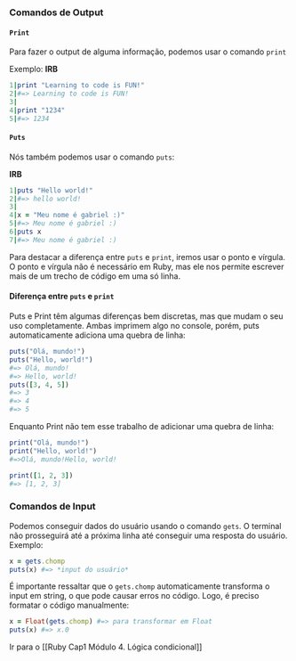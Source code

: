 ### Comandos de Output
#### `Print`
Para fazer o output de alguma informação, podemos usar o comando `print`

Exemplo: 
**IRB**
``` ruby
1|print "Learning to code is FUN!"
2|#=> Learning to code is FUN!
3|
4|print "1234"
5|#=> 1234
```
#### `Puts`
Nós também podemos usar o comando `puts`:

**IRB**
``` ruby 
1|puts "Hello world!"
2|#=> hello world!
3|
4|x = "Meu nome é gabriel :)"
5|#=> Meu nome é gabriel :)
6|puts x
7|#=> Meu nome é gabriel :)
```

Para destacar a diferença entre `puts` e `print`, iremos usar o ponto e vírgula. O ponto e vírgula não é necessário em Ruby, mas ele nos permite escrever mais de um trecho de código em uma só linha.
#### Diferença entre `puts` e `print`
Puts e Print têm algumas diferenças bem discretas, mas que mudam o seu uso completamente. Ambas imprimem algo no console, porém, puts automaticamente adiciona uma quebra de linha: 
``` ruby
puts("Olá, mundo!")
puts("Hello, world!")
#=> Olá, mundo!
#=> Hello, world!
puts([3, 4, 5])
#=> 3
#=> 4
#=> 5
```

Enquanto Print não tem esse trabalho de adicionar uma quebra de linha:
``` ruby
print("Olá, mundo!")
print("Hello, world!")
#=>Olá, mundo!Hello, world!

print([1, 2, 3])
#=> [1, 2, 3]

```

### Comandos de Input
Podemos conseguir dados do usuário usando o comando `gets`.
O terminal não prosseguirá até a próxima linha até conseguir uma resposta do usuário. Exemplo: 
``` ruby
x = gets.chomp
puts(x) #=> *input do usuário*
```

É importante ressaltar que o `gets.chomp` automaticamente transforma o input em string, o que pode causar erros no código. Logo, é preciso formatar o código manualmente:
``` ruby
x = Float(gets.chomp) #=> para transformar em Float
puts(x) #=> x.0
```

Ir para o [[Ruby Cap1 Módulo 4. Lógica condicional]]